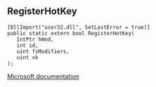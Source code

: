## RegisterHotKey

```
[DllImport("user32.dll", SetLastError = true)]
public static extern bool RegisterHotKey(
   IntPtr hWnd,
   int id,
   uint fsModifiers,
   uint vk
);
```

[Microsoft documentation](https://docs.microsoft.com/en-us/windows/win32/api/winuser/nf-winuser-registerhotkey)
